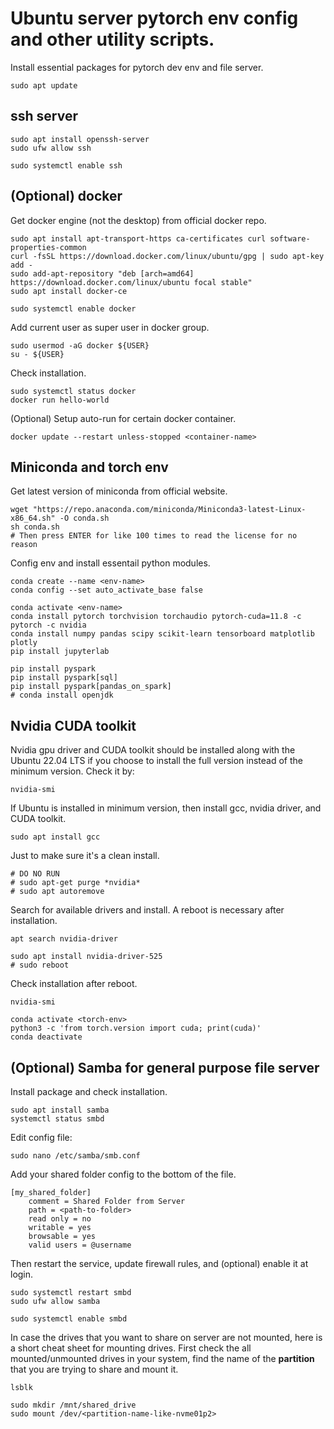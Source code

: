 # Ubuntu server pytorch env config and other utility scripts. 

Install essential packages for pytorch dev env and file server.

```
sudo apt update 
```

## ssh server

```
sudo apt install openssh-server
sudo ufw allow ssh

sudo systemctl enable ssh
```

## (Optional) docker

Get docker engine (not the desktop) from official docker repo.
```
sudo apt install apt-transport-https ca-certificates curl software-properties-common
curl -fsSL https://download.docker.com/linux/ubuntu/gpg | sudo apt-key add -
sudo add-apt-repository "deb [arch=amd64] https://download.docker.com/linux/ubuntu focal stable"
sudo apt install docker-ce

sudo systemctl enable docker 
```

Add current user as super user in docker group.

```
sudo usermod -aG docker ${USER}
su - ${USER}
```

Check installation.

```
sudo systemctl status docker
docker run hello-world
```

(Optional) Setup auto-run for certain docker container.

```
docker update --restart unless-stopped <container-name>
```

## Miniconda and torch env

Get latest version of miniconda from official website.

```
wget "https://repo.anaconda.com/miniconda/Miniconda3-latest-Linux-x86_64.sh" -O conda.sh
sh conda.sh
# Then press ENTER for like 100 times to read the license for no reason 
```

Config env and install essentail python modules. 

```
conda create --name <env-name> 
conda config --set auto_activate_base false

conda activate <env-name>
conda install pytorch torchvision torchaudio pytorch-cuda=11.8 -c pytorch -c nvidia
conda install numpy pandas scipy scikit-learn tensorboard matplotlib plotly
pip install jupyterlab

pip install pyspark
pip install pyspark[sql]
pip install pyspark[pandas_on_spark]
# conda install openjdk
 ```
 
## Nvidia CUDA toolkit 
 
 Nvidia gpu driver and CUDA toolkit should be installed along with the Ubuntu 22.04 LTS if you choose to install the full version instead of the minimum version. Check it by:

```
nvidia-smi
```

If Ubuntu is installed in minimum version, then install gcc, nvidia driver, and CUDA toolkit.

```
sudo apt install gcc
```

Just to make sure it's a clean install.

```
# DO NO RUN
# sudo apt-get purge *nvidia*
# sudo apt autoremove
```

Search for available drivers and install. A reboot is necessary after installation.

```
apt search nvidia-driver

sudo apt install nvidia-driver-525
# sudo reboot
```

Check installation after reboot.

```
nvidia-smi

conda activate <torch-env>
python3 -c 'from torch.version import cuda; print(cuda)' 
conda deactivate
```

## (Optional) Samba for general purpose file server

Install package and check installation.
```
sudo apt install samba
systemctl status smbd
```

Edit config file:

```
sudo nano /etc/samba/smb.conf
```

Add your shared folder config to the bottom of the file.

```
[my_shared_folder]
    comment = Shared Folder from Server
    path = <path-to-folder>
    read only = no
    writable = yes
    browsable = yes
    valid users = @username
```

Then restart the service, update firewall rules, and (optional) enable it at login. 

```
sudo systemctl restart smbd
sudo ufw allow samba

sudo systemctl enable smbd
```

In case the drives that you want to share on server are not mounted, here is a short cheat sheet for mounting drives. First check the all mounted/unmounted drives in your system, find the name of the **partition** that you are trying to share and mount it.

```
lsblk

sudo mkdir /mnt/shared_drive
sudo mount /dev/<partition-name-like-nvme01p2>
```
